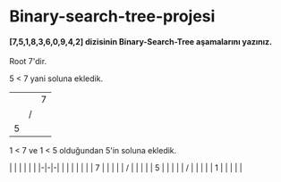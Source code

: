 # Binary-search-tree-projesi

#### [7,5,1,8,3,6,0,9,4,2] dizisinin Binary-Search-Tree aşamalarını yazınız.

Root 7'dir.

5 < 7 yani soluna ekledik.

| | | |
|-|-|-|
|  |  | 7 |
|  | / |  |
| 5 |  |  |

1 < 7 ve 1 < 5 olduğundan 5'in soluna ekledik.

| | | | | |
|-|-|-| | |
|  |  |  |  | 7 |
|  |  |  | / |  |
|  |  | 5 |  |  |
|  | / |  |  |  |
| 1 |  |  |  |  |

